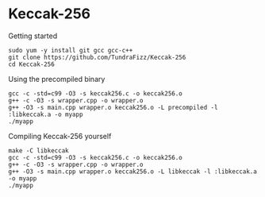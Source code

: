 # Keccak-256

Getting started

```
sudo yum -y install git gcc gcc-c++
git clone https://github.com/TundraFizz/Keccak-256
cd Keccak-256
```

Using the precompiled binary

```
gcc -c -std=c99 -O3 -s keccak256.c -o keccak256.o
g++ -c -O3 -s wrapper.cpp -o wrapper.o
g++ -O3 -s main.cpp wrapper.o keccak256.o -L precompiled -l :libkeccak.a -o myapp
./myapp
```

Compiling Keccak-256 yourself

```
make -C libkeccak
gcc -c -std=c99 -O3 -s keccak256.c -o keccak256.o
g++ -c -O3 -s wrapper.cpp -o wrapper.o
g++ -O3 -s main.cpp wrapper.o keccak256.o -L libkeccak -l :libkeccak.a -o myapp
./myapp
```

